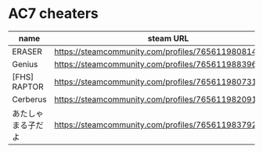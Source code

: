 # AC7 cheaters

| name | steam URL |
| ------ | ------|
| ERASER | https://steamcommunity.com/profiles/76561198081430238 |
| Genius | https://steamcommunity.com/profiles/76561198839646162 |
| [FHS] RAPTOR | https://steamcommunity.com/profiles/76561198073103373 |
| Cerberus | https://steamcommunity.com/profiles/76561198209173436 |
| あたしゃまる子だよ | https://steamcommunity.com/profiles/76561198379251619 |
